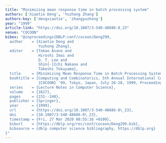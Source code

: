 ```yaml
---
title: "Minimizing mean response time in batch processing system"
authors: ['Xiaotie Deng', 'Yuzhong Zhang']
authors-key: ['dengxiaotie', 'zhangyuzhong']
year: "1999"
article-link: "https://doi.org/10.1007/3-540-48686-0_23"
venue: "COCOON"
bibex: "@inproceedings{DBLP:conf/cocoon/DengZ99,
  author    = {Xiaotie Deng and
               Yuzhong Zhang},
  editor    = {Takao Asano and
               Hiroshi Imai and
               D. T. Lee and
               Shin{-}Ichi Nakano and
               Takeshi Tokuyama},
  title     = {Minimizing Mean Response Time in Batch Processing System},
  booktitle = {Computing and Combinatorics, 5th Annual International Conference,
               {COCOON} '99, Tokyo, Japan, July 26-28, 1999, Proceedings},
  series    = {Lecture Notes in Computer Science},
  volume    = {1627},
  pages     = {231--240},
  publisher = {Springer},
  year      = {1999},
  url       = {https://doi.org/10.1007/3-540-48686-0\_23},
  doi       = {10.1007/3-540-48686-0\_23},
  timestamp = {Fri, 27 Mar 2020 08:55:16 +0100},
  biburl    = {https://dblp.org/rec/conf/cocoon/DengZ99.bib},
  bibsource = {dblp computer science bibliography, https://dblp.org}
}"
---
```

